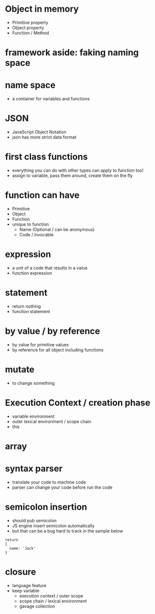 # Object in memory

- Primitive property
- Object property
- Function / Method

# framework aside: faking naming space

# name space

- a container for variables and functions

# JSON

- JavaScript Object Notation
- json has more strict data format

# first class functions

- everything you can do with other types can apply to function too!
- assign to variable, pass them around, create them on the fly

# function can have

- Primitive
- Object
- Function
- unique to function
  - Name (Optional / can be anonymous)
  - Code / invocable

# expression

- a unit of a code that results in a value
- function expression

# statement

- return nothing
- function statement

# by value / by reference

- by value for primitive values
- by reference for all object including functions

# mutate

- to change something

# Execution Context / creation phase

- variable environment
- outer lexical environment / scope chain
- this

# array

# syntax parser

- translate your code to machine code
- parser can change your code before run the code

# semicolon insertion

- should pub semicolon
- JS engine insert semicolon automatically
- but that can be a bug hard to track in the sample below

```
return
{
  name: 'Jack'
}
```

# closure

- language feature
- keep variable
  - execution context / outer scope
  - scope chain / lexical environment
  - gavage collection
